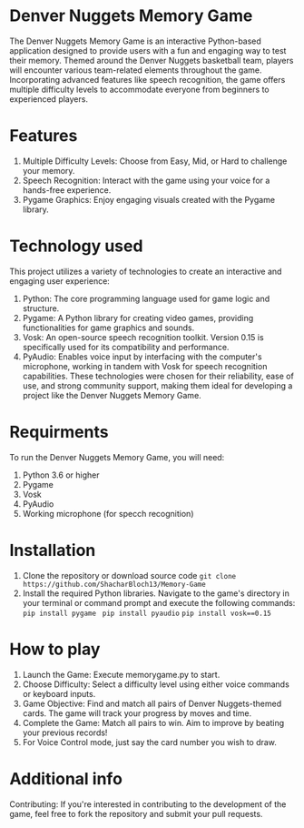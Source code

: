 # Denver Nuggets Memory Game
The Denver Nuggets Memory Game is an interactive Python-based application designed to provide users with a fun and engaging way to test their memory. Themed around the Denver Nuggets basketball team, players will encounter various team-related elements throughout the game. Incorporating advanced features like speech recognition, the game offers multiple difficulty levels to accommodate everyone from beginners to experienced players.
# Features
1. Multiple Difficulty Levels: Choose from Easy, Mid, or Hard to challenge your memory.
2. Speech Recognition: Interact with the game using your voice for a hands-free experience.
3. Pygame Graphics: Enjoy engaging visuals created with the Pygame library.

# Technology used
This project utilizes a variety of technologies to create an interactive and engaging user experience:
1. Python: The core programming language used for game logic and structure.
2. Pygame: A Python library for creating video games, providing functionalities for game graphics and sounds.
3. Vosk: An open-source speech recognition toolkit. Version 0.15 is specifically used for its compatibility and performance.
4. PyAudio: Enables voice input by interfacing with the computer's microphone, working in tandem with Vosk for speech recognition capabilities.
These technologies were chosen for their reliability, ease of use, and strong community support, making them ideal for developing a project like the Denver Nuggets Memory Game.

# Requirments
To run the Denver Nuggets Memory Game, you will need:
1. Python 3.6 or higher
2. Pygame
3. Vosk
4. PyAudio
5. Working microphone (for specch recognition)

# Installation
1. Clone the repository or download source code
```git clone https://github.com/ShacharBloch13/Memory-Game```
2. Install the required Python libraries. Navigate to the game's directory in your terminal or command prompt and execute the following commands:
``` pip install pygame```
``` pip install pyaudio```
``` pip install vosk==0.15 ```

# How to play
1. Launch the Game: Execute memorygame.py to start.
2. Choose Difficulty: Select a difficulty level using either voice commands or keyboard inputs.
3. Game Objective: Find and match all pairs of Denver Nuggets-themed cards. The game will track your progress by moves and time.
4. Complete the Game: Match all pairs to win. Aim to improve by beating your previous records!
5. For Voice Control mode, just say the card number you wish to draw.


# Additional info
Contributing: If you're interested in contributing to the development of the game, feel free to fork the repository and submit your pull requests.

